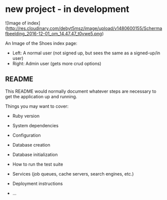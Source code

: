 # new project - in development

![Image of index]
(http://res.cloudinary.com/debyt5msz/image/upload/v1480600155/Schermafbeelding_2016-12-01_om_14.47.47_t0vwe5.png)

An Image of the Shoes index page:

- Left: A normal user (not signed up, but sees the same as a signed-up/in user)
- Right: Admin user (gets more crud options)

## README

This README would normally document whatever steps are necessary to get the
application up and running.

Things you may want to cover:

* Ruby version

* System dependencies

* Configuration

* Database creation

* Database initialization

* How to run the test suite

* Services (job queues, cache servers, search engines, etc.)

* Deployment instructions

* ...
